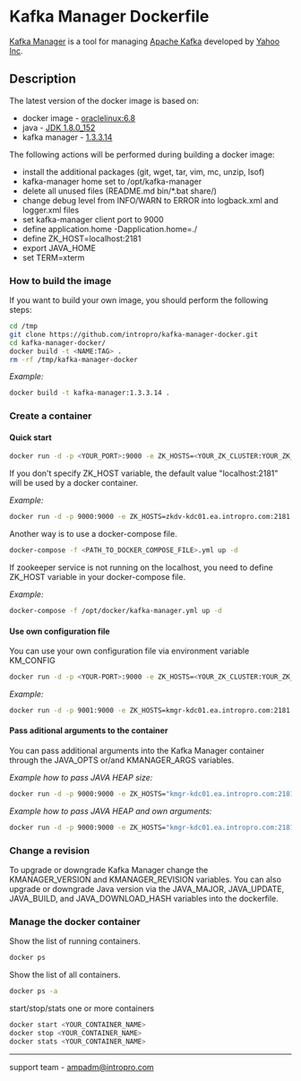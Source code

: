 # Kafka Manager Dockerfile
[Kafka Manager](https://github.com/yahoo/kafka-manager) is a tool for managing [Apache Kafka](http://kafka.apache.org) developed by [Yahoo Inc](https://www.yahoo.com).

## Description
The latest version of the docker image is based on:  

* docker image - [oraclelinux:6.8](https://hub.docker.com/_/oraclelinux/)  
* java - [JDK 1.8.0_152](http://www.oracle.com/technetwork/java/javase/downloads/index.html)  
* kafka manager - [1.3.3.14](https://github.com/yahoo/kafka-manager/releases/tag/1.3.3.14)

The following actions will be performed during building a docker image:  

* install the additional packages (git, wget, tar, vim, mc, unzip, lsof)  
* kafka-manager home set to /opt/kafka-manager  
* delete all unused files (README.md bin/*.bat share/)  
* change debug level from INFO/WARN to ERROR into logback.xml and logger.xml files  
* set kafka-manager client port to 9000  
* define application.home -Dapplication.home=./  
* define ZK\_HOST=localhost:2181  
* export JAVA\_HOME  
* set TERM=xterm  

### How to build the image
If you want to build your own image, you should perform the following steps:  

```bash	
cd /tmp
git clone https://github.com/intropro/kafka-manager-docker.git
cd kafka-manager-docker/
docker build -t <NAME:TAG> .
rm -rf /tmp/kafka-manager-docker	
```

*Example:*

``` bash
docker build -t kafka-manager:1.3.3.14 .
```

### Create a container
#### Quick start

```bash
docker run -d -p <YOUR_PORT>:9000 -e ZK_HOSTS=<YOUR_ZK_CLUSTER:YOUR_ZK_PORT> --name <YOUR_CONTAINER_NAME> intropro/kafka-manager:latest
```

If you don't specify ZK\_HOST variable, the default value "localhost:2181" will be used by a docker container.

*Example:*

```bash
docker run -d -p 9000:9000 -e ZK_HOSTS=zkdv-kdc01.ea.intropro.com:2181 --name kafka-manager intropro/kafka-manager:latest
```

Another way is to use a docker-compose file.

```bash
docker-compose -f <PATH_TO_DOCKER_COMPOSE_FILE>.yml up -d	
```

If zookeeper service is not running on the localhost, you need to define ZK\_HOST variable in your docker-compose file.

*Example:*

```bash
docker-compose -f /opt/docker/kafka-manager.yml up -d
```

#### Use own configuration file
You can use your own configuration file via environment variable KM\_CONFIG
  
```bash
docker run -d -p <YOUR-PORT>:9000 -e ZK_HOSTS=<YOUR_ZK_CLUSTER:YOUR_ZK_PORT> -v <PATH_TO_LOCAL_CONFIGDIR>:<CONTAINER_MOUNT_POINT> -e KMANAGER_CONFIG=<CONTAINER_MOUNT_POINT>/<YOUR_CONFIG_FILE> --name <YOUR_CONTAINER_NAME> intropro/kafka-manager:latest
```

*Example:*

```bash
docker run -d -p 9001:9000 -e ZK_HOSTS=kmgr-kdc01.ea.intropro.com:2181 -v /opt/kmm-config:/mnt -e KMANAGER_CONFIG=/mnt/application.conf --name kafka-manager intropro/kafka-manager:latest
```

#### Pass aditional arguments to the container
You can pass additional arguments into the Kafka Manager container through the JAVA\_OPTS or/and KMANAGER\_ARGS variables.  

*Example how to pass JAVA HEAP size:*

```bash
docker run -d -p 9000:9000 -e ZK_HOSTS="kmgr-kdc01.ea.intropro.com:2181" -e JAVA_OPTS="-Xms512M -Xmx512M" --name kafka-manager intropro/kafka-manager
```

*Example how to pass JAVA HEAP and own arguments:*

```bash
docker run -d -p 9000:9000 -e ZK_HOSTS="kmgr-kdc01.ea.intropro.com:2181" -e JAVA_OPTS="-Xms512M -Xmx512M" -e KMANAGER_ARGS="-Dname=KafkaManager" --name kafka-manager intropro/kafka-manager
```

### Change a revision
To upgrade or downgrade Kafka Manager change the KMANAGER\_VERSION and KMANAGER\_REVISION variables. You can also upgrade or downgrade Java version via the JAVA\_MAJOR, JAVA\_UPDATE, JAVA\_BUILD, and JAVA\_DOWNLOAD_HASH variables into the dockerfile.  

### Manage the docker container
Show the list of running containers.  

```bash
docker ps
```

Show the list of all containers.

```bash
docker ps -a
```

start/stop/stats one or more containers

```bash
docker start <YOUR_CONTAINER_NAME>
docker stop <YOUR_CONTAINER_NAME>
docker stats <YOUR_CONTAINER_NAME>
```


---
support team - <ampadm@intropro.com>
